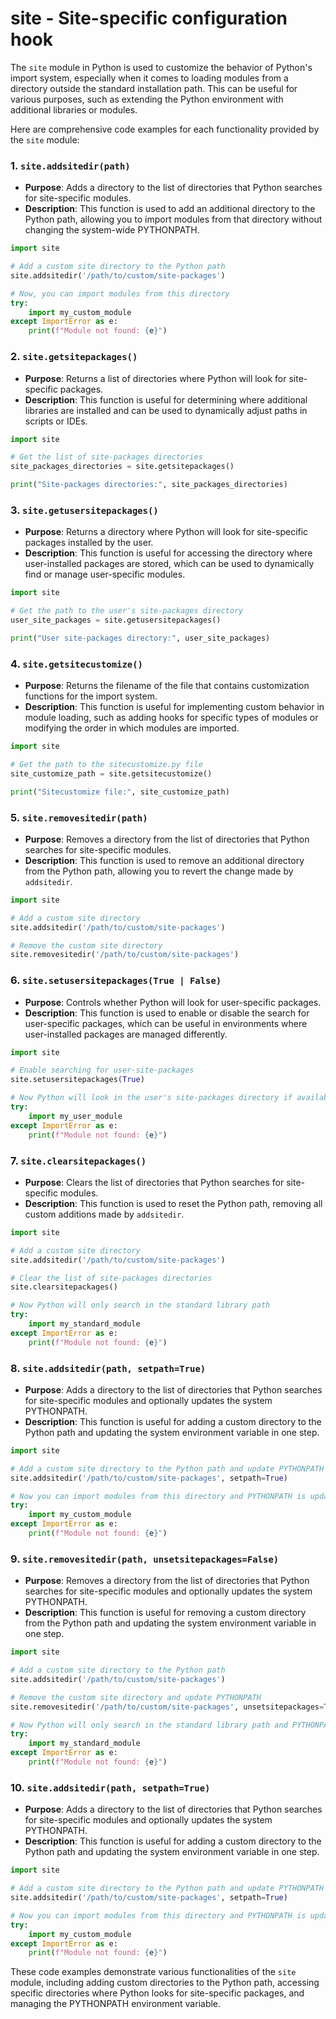 # site - Site-specific configuration hook

The `site` module in Python is used to customize the behavior of Python's import system, especially when it comes to loading modules from a directory outside the standard installation path. This can be useful for various purposes, such as extending the Python environment with additional libraries or modules.

Here are comprehensive code examples for each functionality provided by the `site` module:

### 1. `site.addsitedir(path)`
- **Purpose**: Adds a directory to the list of directories that Python searches for site-specific modules.
- **Description**: This function is used to add an additional directory to the Python path, allowing you to import modules from that directory without changing the system-wide PYTHONPATH.

```python
import site

# Add a custom site directory to the Python path
site.addsitedir('/path/to/custom/site-packages')

# Now, you can import modules from this directory
try:
    import my_custom_module
except ImportError as e:
    print(f"Module not found: {e}")
```

### 2. `site.getsitepackages()`
- **Purpose**: Returns a list of directories where Python will look for site-specific packages.
- **Description**: This function is useful for determining where additional libraries are installed and can be used to dynamically adjust paths in scripts or IDEs.

```python
import site

# Get the list of site-packages directories
site_packages_directories = site.getsitepackages()

print("Site-packages directories:", site_packages_directories)
```

### 3. `site.getusersitepackages()`
- **Purpose**: Returns a directory where Python will look for site-specific packages installed by the user.
- **Description**: This function is useful for accessing the directory where user-installed packages are stored, which can be used to dynamically find or manage user-specific modules.

```python
import site

# Get the path to the user's site-packages directory
user_site_packages = site.getusersitepackages()

print("User site-packages directory:", user_site_packages)
```

### 4. `site.getsitecustomize()`
- **Purpose**: Returns the filename of the file that contains customization functions for the import system.
- **Description**: This function is useful for implementing custom behavior in module loading, such as adding hooks for specific types of modules or modifying the order in which modules are imported.

```python
import site

# Get the path to the sitecustomize.py file
site_customize_path = site.getsitecustomize()

print("Sitecustomize file:", site_customize_path)
```

### 5. `site.removesitedir(path)`
- **Purpose**: Removes a directory from the list of directories that Python searches for site-specific modules.
- **Description**: This function is used to remove an additional directory from the Python path, allowing you to revert the change made by `addsitedir`.

```python
import site

# Add a custom site directory
site.addsitedir('/path/to/custom/site-packages')

# Remove the custom site directory
site.removesitedir('/path/to/custom/site-packages')
```

### 6. `site.setusersitepackages(True | False)`
- **Purpose**: Controls whether Python will look for user-specific packages.
- **Description**: This function is used to enable or disable the search for user-specific packages, which can be useful in environments where user-installed packages are managed differently.

```python
import site

# Enable searching for user-site-packages
site.setusersitepackages(True)

# Now Python will look in the user's site-packages directory if available
try:
    import my_user_module
except ImportError as e:
    print(f"Module not found: {e}")
```

### 7. `site.clearsitepackages()`
- **Purpose**: Clears the list of directories that Python searches for site-specific modules.
- **Description**: This function is used to reset the Python path, removing all custom additions made by `addsitedir`.

```python
import site

# Add a custom site directory
site.addsitedir('/path/to/custom/site-packages')

# Clear the list of site-packages directories
site.clearsitepackages()

# Now Python will only search in the standard library path
try:
    import my_standard_module
except ImportError as e:
    print(f"Module not found: {e}")
```

### 8. `site.addsitedir(path, setpath=True)`
- **Purpose**: Adds a directory to the list of directories that Python searches for site-specific modules and optionally updates the system PYTHONPATH.
- **Description**: This function is useful for adding a custom directory to the Python path and updating the system environment variable in one step.

```python
import site

# Add a custom site directory to the Python path and update PYTHONPATH
site.addsitedir('/path/to/custom/site-packages', setpath=True)

# Now you can import modules from this directory and PYTHONPATH is updated
try:
    import my_custom_module
except ImportError as e:
    print(f"Module not found: {e}")
```

### 9. `site.removesitedir(path, unsetsitepackages=False)`
- **Purpose**: Removes a directory from the list of directories that Python searches for site-specific modules and optionally updates the system PYTHONPATH.
- **Description**: This function is useful for removing a custom directory from the Python path and updating the system environment variable in one step.

```python
import site

# Add a custom site directory to the Python path
site.addsitedir('/path/to/custom/site-packages')

# Remove the custom site directory and update PYTHONPATH
site.removesitedir('/path/to/custom/site-packages', unsetsitepackages=True)

# Now Python will only search in the standard library path and PYTHONPATH is updated
try:
    import my_standard_module
except ImportError as e:
    print(f"Module not found: {e}")
```

### 10. `site.addsitedir(path, setpath=True)`
- **Purpose**: Adds a directory to the list of directories that Python searches for site-specific modules and optionally updates the system PYTHONPATH.
- **Description**: This function is useful for adding a custom directory to the Python path and updating the system environment variable in one step.

```python
import site

# Add a custom site directory to the Python path and update PYTHONPATH
site.addsitedir('/path/to/custom/site-packages', setpath=True)

# Now you can import modules from this directory and PYTHONPATH is updated
try:
    import my_custom_module
except ImportError as e:
    print(f"Module not found: {e}")
```

These code examples demonstrate various functionalities of the `site` module, including adding custom directories to the Python path, accessing specific directories where Python looks for site-specific packages, and managing the PYTHONPATH environment variable.
